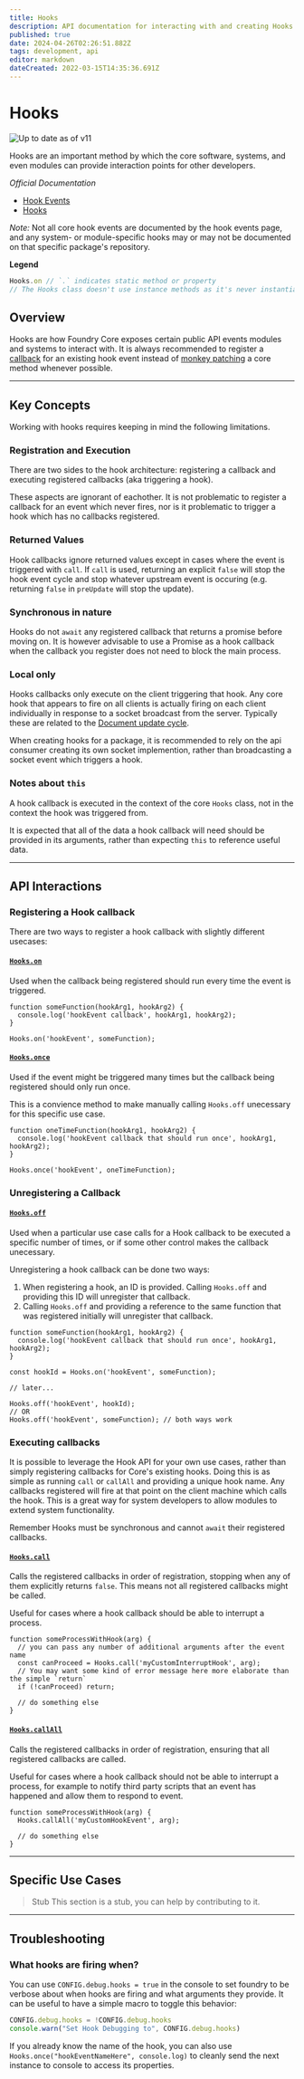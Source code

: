```yaml
---
title: Hooks
description: API documentation for interacting with and creating Hooks
published: true
date: 2024-04-26T02:26:51.882Z
tags: development, api
editor: markdown
dateCreated: 2022-03-15T14:35:36.691Z
---
```


# Hooks

![Up to date as of v11](https://img.shields.io/static/v1?label=FoundryVTT&message=v11&color=informational)

Hooks are an important method by which the core software, systems, and even modules can provide interaction points for other developers.

*Official Documentation*
- [Hook Events](https://foundryvtt.com/api/modules/hookEvents.html)
- [Hooks](https://foundryvtt.com/api/classes/client.Hooks.html)

*Note:* Not all core hook events are documented by the hook events page, and any system- or module-specific hooks may or may not be documented on that specific package's repository.

**Legend**

```js
Hooks.on // `.` indicates static method or property
// The Hooks class doesn't use instance methods as it's never instantiated
```

## Overview

Hooks are how Foundry Core exposes certain public API events modules and systems to interact with. It is always recommended to register a [callback](https://developer.mozilla.org/en-US/docs/Glossary/Callback_function) for an existing hook event instead of [monkey patching](https://www.audero.it/blog/2016/12/05/monkey-patching-javascript/) a core method whenever possible.

---

## Key Concepts

Working with hooks requires keeping in mind the following limitations.

### Registration and Execution

There are two sides to the hook architecture: registering a callback and executing registered callbacks (aka triggering a hook).

These aspects are ignorant of eachother. It is not problematic to register a callback for an event which never fires, nor is it problematic to trigger a hook which has no callbacks registered.

### Returned Values

Hook callbacks ignore returned values except in cases where the event is triggered with `call`. If `call` is used, returning an explicit `false` will stop the hook event cycle and stop whatever upstream event is occuring (e.g. returning `false` in `preUpdate` will stop the update). 

### Synchronous in nature

Hooks do not `await` any registered callback that returns a promise before moving on. It is however advisable to use a Promise as a hook callback when the callback you register does not need to block the main process.

### Local only
Hooks callbacks only execute on the client triggering that hook. Any core hook that appears to fire on all clients is actually firing on each client individually in response to a socket broadcast from the server. Typically these are related to the [Document update cycle]().

When creating hooks for a package, it is recommended to rely on the api consumer creating its own socket implemention, rather than broadcasting a socket event which triggers a hook.

### Notes about `this`

A hook callback is executed in the context of the core `Hooks` class, not in the context the hook was triggered from.

It is expected that all of the data a hook callback will need should be provided in its arguments, rather than expecting `this` to reference useful data.

---

## API Interactions

### Registering a Hook callback

There are two ways to register a hook callback with slightly different usecases:

#### [`Hooks.on`](https://foundryvtt.com/api/classes/client.Hooks.html#on)

Used when the callback being registered should run every time the event is triggered.

```javascript=
function someFunction(hookArg1, hookArg2) {
  console.log('hookEvent callback', hookArg1, hookArg2);
}

Hooks.on('hookEvent', someFunction);
```

#### [`Hooks.once`](https://foundryvtt.com/api/classes/client.Hooks.html#once)
Used if the event might be triggered many times but the callback being registered should only run once.

This is a convience method to make manually calling `Hooks.off` unecessary for this specific use case.

```javascript=
function oneTimeFunction(hookArg1, hookArg2) {
  console.log('hookEvent callback that should run once', hookArg1, hookArg2);
}

Hooks.once('hookEvent', oneTimeFunction);
```

### Unregistering a Callback

#### [`Hooks.off`](https://foundryvtt.com/api/classes/client.Hooks.html#off)

Used when a particular use case calls for a Hook callback to be executed a specific number of times, or if some other control makes the callback unecessary.

Unregistering a hook callback can be done two ways:
1. When registering a hook, an ID is provided. Calling `Hooks.off` and providing this ID will unregister that callback.
2. Calling `Hooks.off` and providing a reference to the same function that was registered initially will unregister that callback.

```javascript=
function someFunction(hookArg1, hookArg2) {
  console.log('hookEvent callback that should run once', hookArg1, hookArg2);
}

const hookId = Hooks.on('hookEvent', someFunction);

// later...

Hooks.off('hookEvent', hookId);
// OR
Hooks.off('hookEvent', someFunction); // both ways work
```

### Executing callbacks

It is possible to leverage the Hook API for your own use cases, rather than simply registering callbacks for Core's existing hooks. Doing this is as simple as running `call` or `callAll` and providing a unique hook name. Any callbacks registered will fire at that point on the client machine which calls the hook. This is a great way for system developers to allow modules to extend system functionality.

Remember Hooks must be synchronous and cannot `await` their registered callbacks.

#### [`Hooks.call`](https://foundryvtt.com/api/classes/client.Hooks.html#call)

Calls the registered callbacks in order of registration, stopping when any of them explicitly returns `false`. This means not all registered callbacks might be called.

Useful for cases where a hook callback should be able to interrupt a process.

```javascript=
function someProcessWithHook(arg) {
  // you can pass any number of additional arguments after the event name
  const canProceed = Hooks.call('myCustomInterruptHook', arg);
  // You may want some kind of error message here more elaborate than the simple `return`
  if (!canProceed) return;
  
  // do something else
}
```


#### [`Hooks.callAll`](https://foundryvtt.com/apiclasses/client.Hooks.html#callAll)

Calls the registered callbacks in order of registration, ensuring that all registered callbacks are called.

Useful for cases where a hook callback should not be able to interrupt a process, for example to notify third party scripts that an event has happened and allow them to respond to event.

```javascript=
function someProcessWithHook(arg) {
  Hooks.callAll('myCustomHookEvent', arg);
  
  // do something else
}
```
---

## Specific Use Cases

> Stub
> This section is a stub, you can help by contributing to it.


---

## Troubleshooting

### What hooks are firing when?

You can use `CONFIG.debug.hooks = true` in the console to set foundry to be verbose about when hooks are firing and what arguments they provide. It can be useful to have a simple macro to toggle this behavior:

```js
CONFIG.debug.hooks = !CONFIG.debug.hooks
console.warn("Set Hook Debugging to", CONFIG.debug.hooks)
```

If you already know the name of the hook, you can also use `Hooks.once("hookEventNameHere", console.log)` to cleanly send the next instance to console to access its properties.